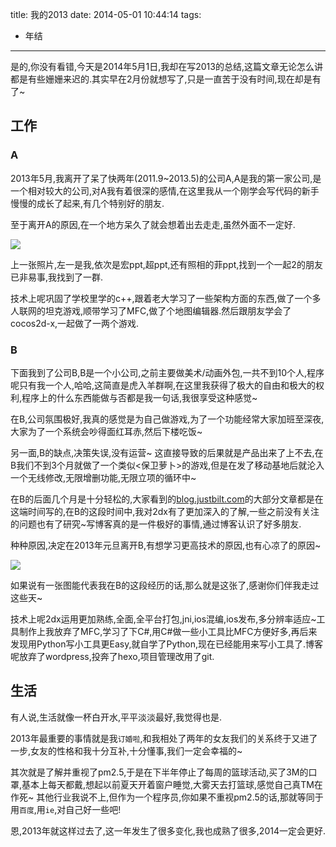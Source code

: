 title: 我的2013
date: 2014-05-01 10:44:14
tags:
- 年结
---

是的,你没有看错,今天是2014年5月1日,我却在写2013的总结,这篇文章无论怎么讲都是有些姗姗来迟的.其实早在2月份就想写了,只是一直苦于没有时间,现在却是有了~

<!--more-->

## 工作

### A
2013年5月,我离开了呆了快两年(2011.9~2013.5)的公司A,A是我的第一家公司,是一个相对较大的公司,对A我有着很深的感情,在这里我从一个刚学会写代码的新手慢慢的成长了起来,有几个特别好的朋友.

至于离开A的原因,在一个地方呆久了就会想着出去走走,虽然外面不一定好.

![][1]

上一张照片,左一是我,依次是宏ppt,超ppt,还有照相的菲ppt,找到一个一起2的朋友已非易事,我找到了一群.

技术上呢巩固了学校里学的c++,跟着老大学习了一些架构方面的东西,做了一个多人联网的坦克游戏,顺带学习了MFC,做了个地图编辑器.然后跟朋友学会了cocos2d-x,一起做了一两个游戏.

### B
下面我到了公司B,B是一个小公司,之前主要做美术/动画外包,一共不到10个人,程序呢只有我一个人,哈哈,这简直是虎入羊群啊,在这里我获得了极大的自由和极大的权利,程序上的什么东西能做与否都是我一句话,我很享受这种感觉~

在B,公司氛围极好,我真的感觉是为自己做游戏,为了一个功能经常大家加班至深夜,大家为了一个系统会吵得面红耳赤,然后下楼吃饭~

另一面,B的缺点,决策失误,没有运营~ 这直接导致的后果就是产品出来了上不去,在B我们不到3个月就做了一个类似<保卫萝卜>的游戏,但是在发了移动基地后就沦入一个无线修改,无限增删功能,无限立项的循环中~

在B的后面几个月是十分轻松的,大家看到的[blog.justbilt.com][2]的大部分文章都是在这端时间写的,在B的这段时间中,我对2dx有了更加深入的了解,一些之前没有关注的问题也有了研究~写博客真的是一件极好的事情,通过博客认识了好多朋友.

种种原因,决定在2013年元旦离开B,有想学习更高技术的原因,也有心凉了的原因~

![][3]

如果说有一张图能代表我在B的这段经历的话,那么就是这张了,感谢你们伴我走过这些天~

技术上呢2dx运用更加熟练,全面,全平台打包,jni,ios混编,ios发布,多分辨率适应~工具制作上我放弃了MFC,学习了下C#,用C#做一些小工具比MFC方便好多,再后来发现用Python写小工具更Easy,就自学了Python,现在已经能用来写小工具了.博客呢放弃了wordpress,投奔了hexo,项目管理改用了git.


## 生活

有人说,生活就像一杯白开水,平平淡淡最好,我觉得也是.

2013年最重要的事情就是我``订婚啦``,和我相处了两年的女友我们的关系终于又进了一步,女友的性格和我十分互补,十分懂事,我们一定会幸福的~

其次就是了解并重视了pm2.5,于是在下半年停止了每周的篮球活动,买了3M的口罩,基本上每天都戴,想起以前夏天开着窗户睡觉,大雾天去打篮球,感觉自己真TM在作死~ 其他行业我说不上,但作为一个程序员,你如果不重视pm2.5的话,那就等同于用``百度``,用``ie``,对自己好一些吧!



恩,2013年就这样过去了,这一年发生了很多变化,我也成熟了很多,2014一定会更好.











[1]:http://ww1.sinaimg.cn/large/7f870d23tw1efylp6ug4zj20ds0alq4c.jpg
[2]:blog.justbilt.com
[3]:http://ww1.sinaimg.cn/large/7f870d23tw1efyn0q9u0nj20dq06qmxy.jpg